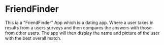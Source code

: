# FriendFinder

This ia a "FriendFinder" App which is a dating app. Where a user takes in results from a users surveys and then compares the answers with those from other users. The app will then display the name and picture of the user with the best overall match.
